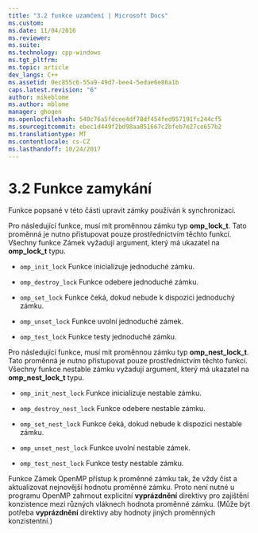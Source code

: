 ```yaml
---
title: "3.2 funkce uzamčení | Microsoft Docs"
ms.custom: 
ms.date: 11/04/2016
ms.reviewer: 
ms.suite: 
ms.technology: cpp-windows
ms.tgt_pltfrm: 
ms.topic: article
dev_langs: C++
ms.assetid: 0ec855c6-55a9-49d7-bee4-5edae6e86a1b
caps.latest.revision: "6"
author: mikeblome
ms.author: mblome
manager: ghogen
ms.openlocfilehash: 540c76a5fdcee4df78df454fed957191fc244cf5
ms.sourcegitcommit: ebec1d449f2bd98aa851667c2bfeb7e27ce657b2
ms.translationtype: MT
ms.contentlocale: cs-CZ
ms.lasthandoff: 10/24/2017
---
```

# <a name="32-lock-functions"></a>3.2 Funkce zamykání
Funkce popsané v této části upravit zámky používán k synchronizaci.  
  
 Pro následující funkce, musí mít proměnnou zámku typ **omp_lock_t**. Tato proměnná je nutno přistupovat pouze prostřednictvím těchto funkcí. Všechny funkce Zámek vyžadují argument, který má ukazatel na **omp_lock_t** typu.  
  
-   `omp_init_lock` Funkce inicializuje jednoduché zámku.  
  
-   `omp_destroy_lock` Funkce odebere jednoduché zámku.  
  
-   `omp_set_lock` Funkce čeká, dokud nebude k dispozici jednoduchý zámku.  
  
-   `omp_unset_lock` Funkce uvolní jednoduché zámek.  
  
-   `omp_test_lock` Funkce testy jednoduché zámku.  
  
 Pro následující funkce, musí mít proměnnou zámku typ **omp_nest_lock_t**.  Tato proměnná je nutno přistupovat pouze prostřednictvím těchto funkcí. Všechny funkce nestable zámku vyžadují argument, který má ukazatel na **omp_nest_lock_t** typu.  
  
-   `omp_init_nest_lock` Funkce inicializuje nestable zámku.  
  
-   `omp_destroy_nest_lock` Funkce odebere nestable zámku.  
  
-   `omp_set_nest_lock` Funkce čeká, dokud nebude k dispozici nestable zámku.  
  
-   `omp_unset_nest_lock` Funkce uvolní nestable zámek.  
  
-   `omp_test_nest_lock` Funkce testy nestable zámku.  
  
 Funkce Zámek OpenMP přístup k proměnné zámku tak, že vždy číst a aktualizovat nejnovější hodnotu proměnné zámku. Proto není nutné u programu OpenMP zahrnout explicitní **vyprázdnění** direktivy pro zajištění konzistence mezi různých vláknech hodnota proměnné zámku. (Může být potřeba **vyprázdnění** direktivy aby hodnoty jiných proměnných konzistentní.)